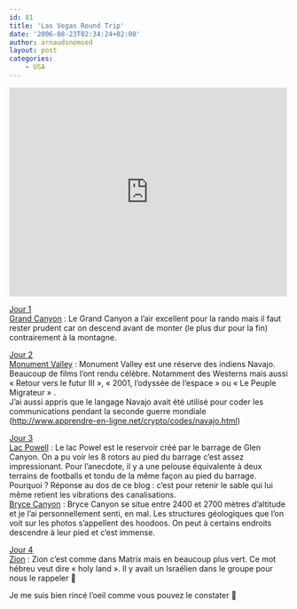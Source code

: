 ```yaml
---
id: 81
title: 'Las Vegas Round Trip'
date: '2006-08-23T02:34:24+02:00'
author: arnaudsnomsed
layout: post
categories:
    - USA
---
```



<iframe height="376" src="http://arnaud.desmons.free.fr/las_vegas_round_trip.html" style="border: 0" width="501">  
Désolé mais votre navigateur ne supporte pas les cadres locaux.  
</iframe>

<u>Jour 1</u>  
[Grand Canyon](http://fr.wikipedia.org/wiki/Grand_Canyon) : Le Grand Canyon a l’air excellent pour la rando mais il faut rester prudent car on descend avant de monter (le plus dur pour la fin) contrairement à la montagne.

<u>Jour 2</u>  
[Monument Valley](http://fr.wikipedia.org/wiki/Monument_Valley) : Monument Valley est une réserve des indiens Navajo. Beaucoup de films l’ont rendu célèbre. Notamment des Westerns mais aussi « Retour vers le futur III », « 2001, l’odyssée de l’espace » ou « Le Peuple Migrateur » .  
J’ai aussi appris que le langage Navajo avait été utilisé pour coder les communications pendant la seconde guerre mondiale (<http://www.apprendre-en-ligne.net/crypto/codes/navajo.html>)

<u>Jour 3</u>  
[Lac Powell](http://fr.wikipedia.org/wiki/Lake_Powell) : Le lac Powel est le reservoir créé par le barrage de Glen Canyon. On a pu voir les 8 rotors au pied du barrage c’est assez impressionant. Pour l’anecdote, il y a une pelouse équivalente à deux terrains de footballs et tondu de la même façon au pied du barrage. Pourquoi ? Réponse au dos de ce blog : c’est pour retenir le sable qui lui même retient les vibrations des canalisations.  
[Bryce Canyon](http://fr.wikipedia.org/wiki/Bryce_Canyon) : Bryce Canyon se situe entre 2400 et 2700 mètres d’altitude et je l’ai personnellement senti, en mal. Les structures géologiques que l’on voit sur les photos s’appellent des hoodoos. On peut à certains endroits descendre à leur pied et c’est immense.

<u>Jour 4</u>  
[Zion](http://fr.wikipedia.org/wiki/Parc_national_de_Zion) : Zion c’est comme dans Matrix mais en beaucoup plus vert. Ce mot hébreu veut dire « holy land ». Il y avait un Israélien dans le groupe pour nous le rappeler 🙂

Je me suis bien rincé l’oeil comme vous pouvez le constater 🙂